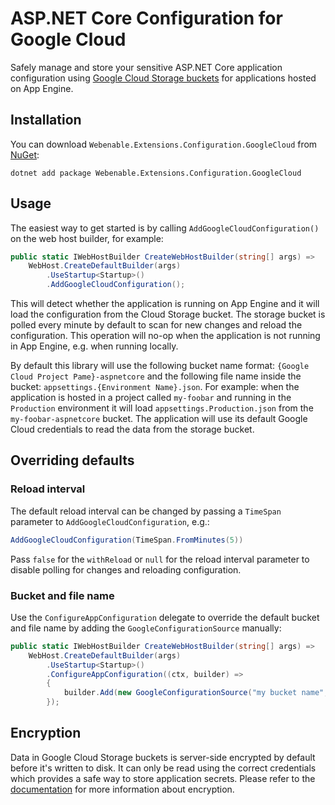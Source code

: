 # ASP.NET Core Configuration for Google Cloud

Safely manage and store your sensitive ASP.NET Core application configuration using [Google Cloud Storage buckets](https://cloud.google.com/storage/docs/) for applications hosted on App Engine.

## Installation

You can download `Webenable.Extensions.Configuration.GoogleCloud` from [NuGet](https://www.nuget.org/packages/Webenable.Extensions.Configuration.GoogleCloud/):

```
dotnet add package Webenable.Extensions.Configuration.GoogleCloud
```

## Usage
The easiest way to get started is by calling `AddGoogleCloudConfiguration()` on the web host builder, for example:

```cs
public static IWebHostBuilder CreateWebHostBuilder(string[] args) =>
    WebHost.CreateDefaultBuilder(args)
        .UseStartup<Startup>()
        .AddGoogleCloudConfiguration();
```

This will detect whether the application is running on App Engine and it will load the configuration from the Cloud Storage bucket. The storage bucket is polled every minute by default to scan for new changes and reload the configuration. This operation will no-op when the application is not running in App Engine, e.g. when running locally.

By default this library will use the following bucket name format: `{Google Cloud Project Pame}-aspnetcore` and the following file name inside the bucket: `appsettings.{Environment Name}.json`. For example: when the application is hosted in a project called `my-foobar` and running in the `Production` environment it will load `appsettings.Production.json` from the `my-foobar-aspnetcore` bucket. The application will use its default Google Cloud credentials to read the data from the storage bucket.

## Overriding defaults

### Reload interval
The default reload interval can be changed by passing a `TimeSpan` parameter to `AddGoogleCloudConfiguration`, e.g.:

```cs
AddGoogleCloudConfiguration(TimeSpan.FromMinutes(5))
```

Pass `false` for the `withReload` or `null` for the reload interval parameter to disable polling for changes and reloading configuration.

### Bucket and file name
Use the `ConfigureAppConfiguration` delegate to override the default bucket and file name by adding the `GoogleConfigurationSource` manually:

```cs
public static IWebHostBuilder CreateWebHostBuilder(string[] args) =>
    WebHost.CreateDefaultBuilder(args)
        .UseStartup<Startup>()
        .ConfigureAppConfiguration((ctx, builder) =>
        {
            builder.Add(new GoogleConfigurationSource("my bucket name", "my file name"));
        });
```

## Encryption
Data in Google Cloud Storage buckets is server-side encrypted by default before it's written to disk. It can only be read using the correct credentials which provides a safe way to store application secrets. Please refer to the [documentation](https://cloud.google.com/storage/docs/encryption/) for more information about encryption.